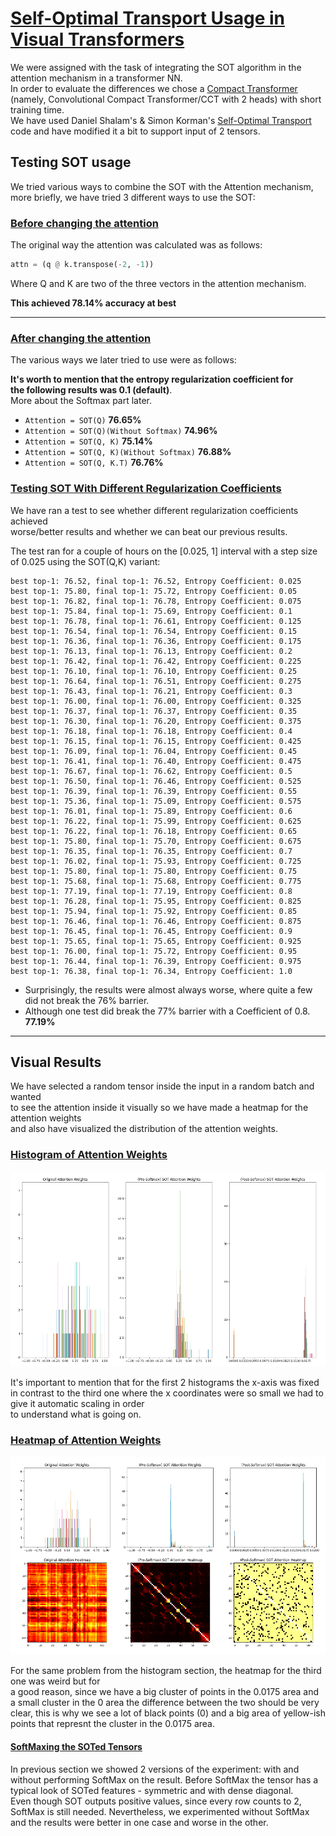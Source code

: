 # <u>Self-Optimal Transport Usage in Visual Transformers</u>
We were assigned with the task of integrating the SOT algorithm in the attention mechanism in a transformer NN.  
In order to evaluate the differences we chose a [Compact Transformer](https://account.jetbrains.com/github/oauth/intellij/authorize?code_challenge=3y%2Bj7z1INw%2FWRw6ILR6YFi1QXCV5R7GcsQ1JLTD2Ygk%3D&callback_url=http%3A%2F%2F127.0.0.1%3A63342%2Fapi%2Fgithub%2Foauth%2Fauthorization_code) (namely, Convolutional Compact Transformer/CCT with 2 heads) with short training time.   
We have used Daniel Shalam's & Simon Korman's [Self-Optimal Transport](https://github.com/DanielShalam/SOT) code and have modified it a bit to support input of 2 tensors.

## Testing SOT usage
We tried various ways to combine the SOT with the Attention mechanism,  
more briefly, we have tried 3 different ways to use the SOT:


### <u>Before changing the attention</u>
The original way the attention was calculated was as follows:

```python
attn = (q @ k.transpose(-2, -1))
```

Where Q and K are two of the three vectors in the attention mechanism.

<b>This achieved 78.14% accuracy at best</b>

***
### <u>After changing the attention</u>
The various ways we later tried to use were as follows:

<b>It's worth to mention that the entropy regularization coefficient for  
the following results was 0.1 (default)</b>.  
More about the Softmax part later.

* `Attention = SOT(Q)`
<b>76.65%</b>
* `Attention = SOT(Q)(Without Softmax)`
<b>74.96%</b>
* `Attention = SOT(Q, K)`
<b>75.14%</b>
* `Attention = SOT(Q, K)(Without Softmax)`
<b>76.88%</b>
* `Attention = SOT(Q, K.T)`
<b>76.76%</b>

### <u>Testing SOT With Different Regularization Coefficients</u>
We have ran a test to see whether different regularization coefficients achieved  
worse/better results and whether we can beat our previous results.

The test ran for a couple of hours on the [0.025, 1] interval with a step size of 0.025 using the SOT(Q,K) variant:
```
best top-1: 76.52, final top-1: 76.52, Entropy Coefficient: 0.025
best top-1: 75.80, final top-1: 75.72, Entropy Coefficient: 0.05
best top-1: 76.82, final top-1: 76.78, Entropy Coefficient: 0.075
best top-1: 75.84, final top-1: 75.69, Entropy Coefficient: 0.1
best top-1: 76.78, final top-1: 76.61, Entropy Coefficient: 0.125
best top-1: 76.54, final top-1: 76.54, Entropy Coefficient: 0.15
best top-1: 76.36, final top-1: 76.36, Entropy Coefficient: 0.175
best top-1: 76.13, final top-1: 76.13, Entropy Coefficient: 0.2
best top-1: 76.42, final top-1: 76.42, Entropy Coefficient: 0.225
best top-1: 76.10, final top-1: 76.10, Entropy Coefficient: 0.25
best top-1: 76.64, final top-1: 76.51, Entropy Coefficient: 0.275
best top-1: 76.43, final top-1: 76.21, Entropy Coefficient: 0.3
best top-1: 76.00, final top-1: 76.00, Entropy Coefficient: 0.325
best top-1: 76.37, final top-1: 76.37, Entropy Coefficient: 0.35
best top-1: 76.30, final top-1: 76.20, Entropy Coefficient: 0.375
best top-1: 76.18, final top-1: 76.18, Entropy Coefficient: 0.4
best top-1: 76.15, final top-1: 76.15, Entropy Coefficient: 0.425
best top-1: 76.09, final top-1: 76.04, Entropy Coefficient: 0.45
best top-1: 76.41, final top-1: 76.40, Entropy Coefficient: 0.475
best top-1: 76.67, final top-1: 76.62, Entropy Coefficient: 0.5
best top-1: 76.50, final top-1: 76.46, Entropy Coefficient: 0.525
best top-1: 76.39, final top-1: 76.39, Entropy Coefficient: 0.55
best top-1: 75.36, final top-1: 75.09, Entropy Coefficient: 0.575
best top-1: 76.01, final top-1: 75.89, Entropy Coefficient: 0.6
best top-1: 76.22, final top-1: 75.99, Entropy Coefficient: 0.625
best top-1: 76.22, final top-1: 76.18, Entropy Coefficient: 0.65
best top-1: 75.80, final top-1: 75.70, Entropy Coefficient: 0.675
best top-1: 76.35, final top-1: 76.35, Entropy Coefficient: 0.7
best top-1: 76.02, final top-1: 75.93, Entropy Coefficient: 0.725
best top-1: 75.80, final top-1: 75.80, Entropy Coefficient: 0.75
best top-1: 75.68, final top-1: 75.68, Entropy Coefficient: 0.775
best top-1: 77.19, final top-1: 77.19, Entropy Coefficient: 0.8
best top-1: 76.28, final top-1: 75.95, Entropy Coefficient: 0.825
best top-1: 75.94, final top-1: 75.92, Entropy Coefficient: 0.85
best top-1: 76.46, final top-1: 76.46, Entropy Coefficient: 0.875
best top-1: 76.45, final top-1: 76.45, Entropy Coefficient: 0.9
best top-1: 75.65, final top-1: 75.65, Entropy Coefficient: 0.925
best top-1: 76.00, final top-1: 75.72, Entropy Coefficient: 0.95
best top-1: 76.44, final top-1: 76.39, Entropy Coefficient: 0.975
best top-1: 76.38, final top-1: 76.34, Entropy Coefficient: 1.0
```
* Surprisingly, the results were almost always worse, where quite a few did not break the 76% barrier.
* Although one test did break the 77% barrier with a Coefficient of 0.8. <b>77.19%</b>
***

## Visual Results

We have selected a random tensor inside the input in a random batch and wanted  
to see the attention inside it visually so we have made a heatmap for the attention weights  
and also have visualized the distribution of the attention weights.

### <u> Histogram of Attention Weights </u>
![alt_hist](experiments_images/hist.png)

It's important to mention that for the first 2 histograms the x-axis was fixed in contrast to the third one
where the x coordinates were so small we had to give it automatic scaling in order  
to understand what is going on.


### <u> Heatmap of Attention Weights </u>

![alt_heatmap](experiments_images/all.png)

For the same problem from the histogram section, the heatmap for the third one was weird but for  
a good reason, since we have a big cluster of points in the 0.0175 area and a small cluster in the 0 area 
the difference between the two should be very clear, this is why we see a lot of black points (0) and a big area of
yellow-ish points that represnt the cluster in the 0.0175 area.

#### <u> SoftMaxing the SOTed Tensors </u>
In previous section we showed 2 versions of the experiment: with and without performing SoftMax on the result.
Before SoftMax the tensor has a typical look of SOTed features - symmetric and with dense diagonal.    
Even though SOT outputs positive values, since every row counts to 2, SoftMax is still needed. Nevertheless, we experimented without SoftMax and the results were
better in one case and worse in the other.





